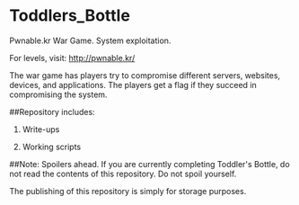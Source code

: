 # Toddlers_Bottle
Pwnable.kr War Game. System exploitation.

For levels, visit: http://pwnable.kr/

The war game has players try to compromise different servers, websites, devices, and applications.  The players get a flag if they succeed in compromising the system.

##Repository includes:

1) Write-ups

2) Working scripts

##Note: 
Spoilers ahead. If you are currently completing Toddler's Bottle, do not read the contents of this repository. Do not spoil yourself.

The publishing of this repository is simply for storage purposes.
